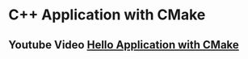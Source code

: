 # C++ Application with CMake
## Youtube Video [Hello Application with CMake](https://youtu.be/I2-fIgkGfy8)
